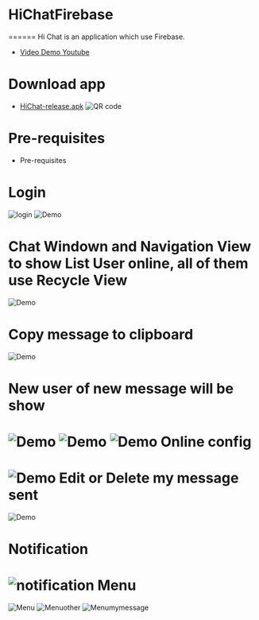 # HiChatFirebase
======
Hi Chat is an application which use Firebase.
* [Video Demo Youtube](http://bit.ly/2hV7xkD)

Download app
====== 
* [HiChat-release.apk](http://bit.ly/2h9Tp67)
![QR code](screenshots/qr_code.jpg)

Pre-requisites
======
- Pre-requisites

Login
=====
![login](screenshots/Screenshot_2016-12-21-20-36-50.png)
![Demo](https://j.gifs.com/Nx18Qz.gif)

Chat Windown and Navigation View to show List User online, all of them use Recycle View
=====
![Demo](https://j.gifs.com/76Jnp8.gif)

Copy message to clipboard
======
![Demo](https://j.gifs.com/KOEYLl.gif)

New user of new message will be show
======
![Demo](https://j.gifs.com/Z4Xwz2.gif)
![Demo](https://j.gifs.com/lO6v77.gif)
![Demo](https://j.gifs.com/GZKY83.gif)
Online config
=========
![Demo](https://j.gifs.com/qj8VZk.gif)
Edit or Delete my message sent
======
![Demo](https://j.gifs.com/98Xp2Y.gif)

Notification
======
![notification](screenshots/Screenshot_2016-12-21-20-37-54.png)
Menu
========
![Menu](screenshots/Screenshot_2016-12-21-20-37-21.png)
![Menuother](screenshots/Screenshot_2016-12-21-20-37-27.png)
![Menumymessage](screenshots/Screenshot_2016-12-21-20-37-33.png)
